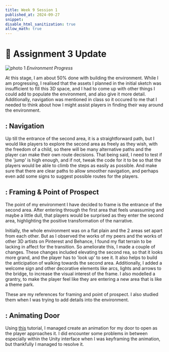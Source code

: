 ```yaml
---
title: Week 9 Session 1
published_at: 2024-09-27
snippet: 
disable_html_sanitization: true
allow_math: true
---
```

# :page_with_curl: Assignment 3 Update

![photo 1](photos/57.png)
*Environment Progress*

At this stage, I am about 50% done with building the environment. While I am progressing, I realised that the assets I planned in the initial sketch was insufficient to fill this 3D space, and I had to come up with other things I could add to populate the environment, and also give it more detail. Additionally, navigation was mentioned in class so it occured to me that I needed to think about how I might assist players in finding their way around the environment. 

## : Navigation

Up till the entrance of the second area, it is a straightforward path, but I would like players to explore the second area as freely as they wish, with the freedom of a child, so there will be many alternative paths and the player can make their own route decisions. That being said, I need to test if the 'jump' is high enough, and if not, tweak the code for it to be so that the players would be able to climb the steps as easily as possible. And make sure that there are clear paths to allow smoother navigation, and perhaps even add some signs to suggest possible routes for the players.

## : Framing & Point of Prospect

The point of my environment I have decided to frame is the entrance of the second area. After entering through the first area that feels unassuming and maybe a little dull, that players would be surprised as they enter the second area, highlighting the positive transformation of the narrative. 

Initially, the whole environment was on a flat plain and the 2 areas set apart from each other. But as I observed the works of my peers and the works of other 3D artists on Pinterest and Behance, I found my flat terrain to be lacking in affect for the transition. So ameliorate this, I made a couple of changes. These changes included elevating the second rea, so that it looks more grand, and the player has to 'look up' to see it. It also helps to build the anticipation of walking towards the second area. Additionally, I added a welcome sign and other decorative elements like arcs, lights and arrows to the bridge, to increase the visual interest of the frame. I also modelled a grantry, to make the player feel like they are entering a new area that is like a theme park.

These are my references for framing and point of prospect. I also studied them when I was trying to add details into the environment.

## : Animating Door 
Using [this](https://youtu.be/K9jnIPnsQ_w?si=B5mNdE4n_dlNi6p8) tutorial, I managed create an animation for my door to open as the player approaches it. I did encounter some problems in between especially within the Unity interface when I was keyframing the animation, but thankfully I managed to resolve it.